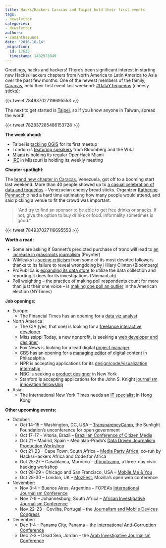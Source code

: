 ```yaml
---
title: Hacks/Hackers Caracas and Taipei hold their first events
tags:
- newsletter
categories:
- Newsletter
authors:
- samanthasunne
date: "2016-10-14"
_migration:
  id: 17635
  timestamp: 1482973849
---
```


Greetings, hacks and hackers! There&#8217;s been significant interest in starting new Hacks/Hackers chapters from North America to Latin America to Asia over the past few months. One of the newest members of the family, [Caracas][1], held their first event last weekend: [#DataYTequeños][2] (cheesy sticks):

{{< tweet 784937027116695553 >}}

The next to get started is [Taipei][3], so if you know anyone in Taiwan, spread the word!

{{< tweet 782837285486153728 >}}

**The week ahead:**

  * Taipei is [tackling QGIS][4] for its first meetup
  * London is [featuring speakers][5] from Bloomberg and the WSJ
  * [Miami][6] is holding its regular OpenHack Miami
  * [IRE][7] in Missouri is holding its weekly meeting

**Chapter spotlight:**

The [brand new chapter in Caracas][1], Venezuela, got off to a booming start last weekend. More than 40 people showed up to [a casual celebration of data and tequeños][8] &#8211; Venezuelan cheesy bread sticks. Organizer [Katherine Pennacchio][9] had a hard time estimating how many people would attend, and said picking a venue to fit the crowd was important.

> &#8220;And try to find an sponsor to be able to get free drinks or snacks. If not, give the option to buy drinks or food. Informality sometimes is good.&#8221;

{{< tweet 784937027116695553 >}}

**Worth a read:**

  * Some are asking if Gannett&#8217;s predicted purchase of tronc will lead to [an increase in grassroots journalism][10] (Poynter)
  * Wikileaks is [seeing criticism][11] from some of its most devoted followers thanks to its failure to reveal wrongdoing by Hillary Clinton (Bloomberg)
  * ProPublica is [expanding its data store][12] to utilize the data collection and reporting it does for its investigations (NiemanLab)
  * Poll weighting &#8211; the practice of making poll respondents count for more than just their one voice &#8211; is [making one poll an outlier][13] in the American election (NYTimes)

**Job openings:**

  * Europe: 
      * The Financial Times has an opening for a [data viz analyst][14]
  * North America: 
      * The CIA (yes, that one) is looking for a [freelance interactive developer][15]
      * Mississippi Today, a new nonprofit, is seeking a [web developer and designer][16]
      * Fox News is looking for a lead digital [project manager][17]
      * CBS has an opening for a [managing editor][18] of digital content in Philadelphia
      * NPR is accepting applications for its [design/code/visualization internship][19]
      * NBC is seeking a [product designer][20] in New York
      * Stanford is accepting applications for the John S. Knight [journalism innovation fellowship][21]
  * Asia: 
      * The International New York Times needs an [IT specialist][22] in Hong Kong

**Other upcoming events:**

  * October: 
      * Oct 14-15 &#8211; Washington, DC, USA &#8211; [TransparencyCamp][23], the Sunlight Foundation&#8217;s unconference for open government
      * Oct 17-17 &#8211; Vitoria, Brazil &#8211; [Brazilian Conference of Citizen Media][24]
      * Oct 21 &#8211; Madrid, Spain &#8211; Medialab-Prado&#8217;s [Data Driven Journalism Production Workshop][25]
      * Oct 21-23 &#8211; Cape Town, South Africa &#8211; [Media Party Africa][26], co-run by Hacks/Hackers Africa and Code for Africa
      * Oct 25-27 &#8211; Casablanca, Morocco &#8211; [d|bootcamp][27], a three-day civic hacking workshop
      * Oct 28-29 &#8211; Chicago and San Francisco, USA &#8211; [Mobile Me & You][28]
      * Oct 28-30 &#8211; London, UK &#8211; [MozFest][29], Mozilla&#8217;s open web conference
  * November: 
      * Nov 3-4 &#8211; Buenos Aires, Argentina &#8211; FOPEA&#8217;s [International Journalism Conference][30]
      * Nov 7-9 &#8211; Johannesburg, South Africa &#8211; [African Investigative Journalism Conference][31]
      * Nov 22-23 &#8211; Covilha, Portugal &#8211; the [Journalism and Mobile Devices Congress][32]
  * December: 
      * Dec 1-4 &#8211; Panama City, Panama &#8211; the [International Anti-Corruption Conference][33]
      * Dec 2-3 &#8211; Dead Sea, Jordan &#8211; the [Arab Investigative Journalism Conference][34]

 [1]: http://www.meetup.com/Hacks-Hackers-Periodistas-y-Programadores-Caracas/
 [2]: https://twitter.com/hashtag/DataYTeque%C3%B1os?src=hash
 [3]: https://twitter.com/hackshackersTPE
 [4]: http://www.accupass.com/go/hhtpe01
 [5]: https://www.eventbrite.co.uk/e/hackshackers-london-october-meetup-tickets-28388663256
 [6]: http://www.meetup.com/Hacks-Hackers-Miami/
 [7]: http://www.meetup.com/hackshackersIRE/
 [8]: http://www.meetup.com/Hacks-Hackers-Periodistas-y-Programadores-Caracas/events/234249929/
 [9]: https://twitter.com/KathyPennacchio
 [10]: http://www.poynter.org/2016/if-gannett-buys-tronc-and-cuts-a-new-crop-of-grassroots-sites-could-follow/433644/?utm_source=Daily+Lab+email+list&utm_campaign=231956195f-dailylabemail3&utm_medium=email&utm_term=0_d68264fd5e-231956195f-396065225
 [11]: http://www.bloomberg.com/news/articles/2016-10-11/how-julian-assange-turned-wikileaks-into-trump-s-best-friend
 [12]: http://www.niemanlab.org/2016/10/propublicas-data-store-which-has-pulled-in-200k-is-now-selling-datasets-for-other-news-orgs/?utm_source=Daily+Lab+email+list&utm_campaign=231956195f-dailylabemail3&utm_medium=email&utm_term=0_d68264fd5e-231956195f-396065225
 [13]: http://www.nytimes.com/2016/10/13/upshot/how-one-19-year-old-illinois-man-is-distorting-national-polling-averages.html
 [14]: http://www.gorkanajobs.co.uk/job/64951/ft-confidential-research-data-visualisation-analyst/?deviceType=Desktop&TrackID=1
 [15]: http://snd.org/jobs/view/interactive-designer-8/
 [16]: http://mississippitoday.org/productweb-developer-and-designer/
 [17]: https://www.mediabistro.com/jobs/description/349091/lead-project-manager/?TrackID=52
 [18]: http://www.careers.poynter.org/job/17215491/q-Managing%20Editor-l-Philadelphia%2C%20PA
 [19]: http://blog.apps.npr.org/2016/10/12/winter-2017-designer-developer-internship.html
 [20]: https://sjobs.brassring.com/TGWEbHost/jobdetails.aspx?partnerid=25354&siteid=5108&areq=29887br
 [21]: http://ijnet.org/en/opportunities/john-s-knight-journalism-fellowships-open-worldwide
 [22]: http://hk.jobsdb.com/hk/en/job/technical-support-systems-specialist-publishing-100003004818898
 [23]: https://tcamp.sunlightfoundation.com/register/
 [24]: http://eventos.ufes.br/index.php/midiacidada/midiacidada
 [25]: http://medialab-prado.es/article/iv-taller-periodismo-de-datos-convocatoria-de-proyectos
 [26]: https://www.eventbrite.com/e/media-party-africa-tickets-27194686038
 [27]: http://casablanca.dbootcamp.org/
 [28]: http://www.mobileme-you.com/
 [29]: https://mozillafestival.org/
 [30]: http://gijn.us5.list-manage.com/track/click?u=0212d7db984672e4fe5ac3daf&id=d7e6fda37c&e=819f761f16
 [31]: http://www.journalism.co.za/aijc/
 [32]: http://ijnet.org/en/opportunities/conference-focuses-mobile-journalism-portugal
 [33]: http://16iacc.org/
 [34]: http://en.arij.net/